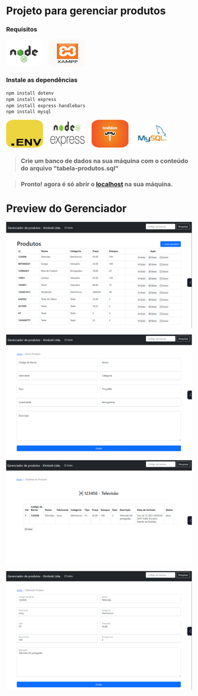 # Projeto para gerenciar produtos

### Requisitos

<img src="views/images/logonode.png" width="100" height="75" style="border-radius:20%">&nbsp;&nbsp;&nbsp;
<img src="views/images/logoxampp.png" width="100" height="75" style="border-radius:20%">&nbsp;&nbsp;&nbsp;

### Instale as dependências

~~~~javascript
npm install dotenv
npm install express
npm install express-handlebars
npm install mysql
~~~~

<img src="views/images/logoenv.png" width="100" height="75" style="border-radius:20%">&nbsp;&nbsp;&nbsp;
<img src="views/images/logoexpress.png" width="100" height="75" style="border-radius:20%">&nbsp;&nbsp;&nbsp;
<img src="views/images/logohbs.jpg" width="100" height="75" style="border-radius:20%">&nbsp;&nbsp;&nbsp;
<img src="views/images/logomysql.png" width="100" height="75" style="border-radius:20%">&nbsp;&nbsp;&nbsp;

> ### Crie um banco de dados na sua máquina com o conteúdo do arquivo "tabela-produtos.sql"

> ### Pronto! agora é só abrir o [localhost](localhost:5000) na sua máquina.

# Preview do Gerenciador

![Screenshot](views/images/image1.png)

![Screenshot](views/images/image2.png)

![Screenshot](views/images/image3.png)

![Screenshot](views/images/image4.png)
